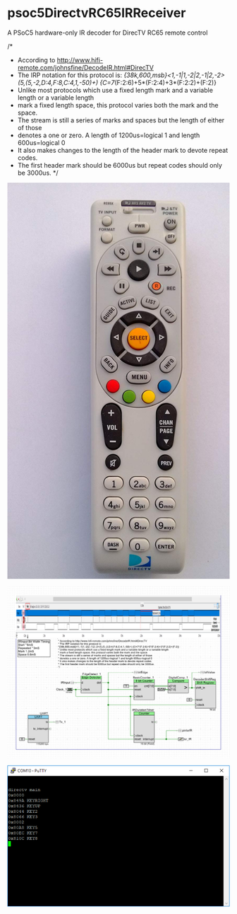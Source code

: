 # psoc5DirectvRC65IRReceiver
A PSoC5 hardware-only IR decoder for DirecTV RC65 remote control


/*
 * According to http://www.hifi-remote.com/johnsfine/DecodeIR.html#DirecTV
 * The IRP notation for this protocol is:
 *{38k,600,msb}<1,-1|1,-2|2,-1|2,-2>(5,(5,-2,D:4,F:8,C:4,1,-50)+) {C=7*(F:2:6)+5*(F:2:4)+3*(F:2:2)+(F:2)}
 * Unlike most protocols which use a fixed length mark and a variable length or a variable length
 * mark a fixed length space, this protocol varies both the mark and the space.
 * The stream is still a series of marks and spaces but the length of either of those
 * denotes a one or zero. A length of 1200us=logical 1 and length 600us=logical 0
 * It also makes changes to the length of the header mark to devote repeat codes.
 * The first header mark should be 6000us but repeat codes should only be 3000us.
 */


![DirecTV RC65 Remote Control](psoc5DirectvRC65IRReceiver.cydsn/images/DirecTV%20RC65x.jpg)

![TopDesign](psoc5DirectvRC65IRReceiver.cydsn/images/DirecTV%20TopDesign.png)

![TopDesign](psoc5DirectvRC65IRReceiver.cydsn/images/console.png)
